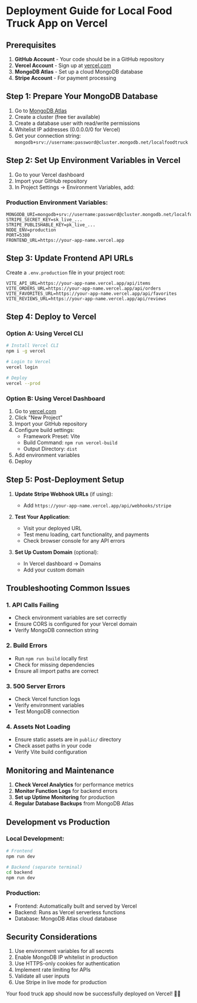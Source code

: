 # Deployment Guide for Local Food Truck App on Vercel

## Prerequisites

1. **GitHub Account** - Your code should be in a GitHub repository
2. **Vercel Account** - Sign up at [vercel.com](https://vercel.com)
3. **MongoDB Atlas** - Set up a cloud MongoDB database
4. **Stripe Account** - For payment processing

## Step 1: Prepare Your MongoDB Database

1. Go to [MongoDB Atlas](https://www.mongodb.com/atlas)
2. Create a cluster (free tier available)
3. Create a database user with read/write permissions
4. Whitelist IP addresses (0.0.0.0/0 for Vercel)
5. Get your connection string: `mongodb+srv://username:password@cluster.mongodb.net/localfoodtruck`

## Step 2: Set Up Environment Variables in Vercel

1. Go to your Vercel dashboard
2. Import your GitHub repository
3. In Project Settings → Environment Variables, add:

### Production Environment Variables:
```
MONGODB_URI=mongodb+srv://username:password@cluster.mongodb.net/localfoodtruck
STRIPE_SECRET_KEY=sk_live_...
STRIPE_PUBLISHABLE_KEY=pk_live_...
NODE_ENV=production
PORT=5380
FRONTEND_URL=https://your-app-name.vercel.app
```

## Step 3: Update Frontend API URLs

Create a `.env.production` file in your project root:

```env
VITE_API_URL=https://your-app-name.vercel.app/api/items
VITE_ORDERS_URL=https://your-app-name.vercel.app/api/orders
VITE_FAVORITES_URL=https://your-app-name.vercel.app/api/favorites
VITE_REVIEWS_URL=https://your-app-name.vercel.app/api/reviews
```

## Step 4: Deploy to Vercel

### Option A: Using Vercel CLI
```bash
# Install Vercel CLI
npm i -g vercel

# Login to Vercel
vercel login

# Deploy
vercel --prod
```

### Option B: Using Vercel Dashboard
1. Go to [vercel.com](https://vercel.com)
2. Click "New Project"
3. Import your GitHub repository
4. Configure build settings:
   - Framework Preset: Vite
   - Build Command: `npm run vercel-build`
   - Output Directory: `dist`
5. Add environment variables
6. Deploy

## Step 5: Post-Deployment Setup

1. **Update Stripe Webhook URLs** (if using):
   - Add `https://your-app-name.vercel.app/api/webhooks/stripe`

2. **Test Your Application**:
   - Visit your deployed URL
   - Test menu loading, cart functionality, and payments
   - Check browser console for any API errors

3. **Set Up Custom Domain** (optional):
   - In Vercel dashboard → Domains
   - Add your custom domain

## Troubleshooting Common Issues

### 1. API Calls Failing
- Check environment variables are set correctly
- Ensure CORS is configured for your Vercel domain
- Verify MongoDB connection string

### 2. Build Errors
- Run `npm run build` locally first
- Check for missing dependencies
- Ensure all import paths are correct

### 3. 500 Server Errors
- Check Vercel function logs
- Verify environment variables
- Test MongoDB connection

### 4. Assets Not Loading
- Ensure static assets are in `public/` directory
- Check asset paths in your code
- Verify Vite build configuration

## Monitoring and Maintenance

1. **Check Vercel Analytics** for performance metrics
2. **Monitor Function Logs** for backend errors
3. **Set up Uptime Monitoring** for production
4. **Regular Database Backups** from MongoDB Atlas

## Development vs Production

### Local Development:
```bash
# Frontend
npm run dev

# Backend (separate terminal)
cd backend
npm run dev
```

### Production:
- Frontend: Automatically built and served by Vercel
- Backend: Runs as Vercel serverless functions
- Database: MongoDB Atlas cloud database

## Security Considerations

1. Use environment variables for all secrets
2. Enable MongoDB IP whitelist in production
3. Use HTTPS-only cookies for authentication
4. Implement rate limiting for APIs
5. Validate all user inputs
6. Use Stripe in live mode for production

Your food truck app should now be successfully deployed on Vercel! 🚚🍔
